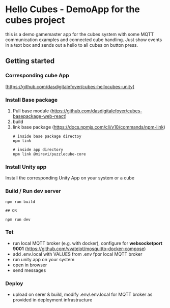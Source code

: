 # Hello Cubes - DemoApp for the cubes project

this is a demo gamemaster app for the cubes system with some MQTT communication examples and connected cube handling. Just show events in a text box and sends out a hello to all cubes on button press.

## Getting started
### Corresponding cube App
[https://github.com/dasdigitalefoyer/cubes-hellocubes-unity]

### Install Base package
1. Pull base module (https://github.com/dasdigitalefoyer/cubes-basepackage-web-react)
2. build
3. link base package (https://docs.npmjs.com/cli/v10/commands/npm-link)
    ```
    # inside base package directoy
    npm link

    # inside app directory
    npm link @mirevi/puzzlecube-core
    ```

### Install Unity app
Install the corresponding Unity App on your system or a cube

### Build / Run dev server
```
npm run build

## OR

npm run dev
```

### Tet
* run local MQTT broker (e.g. with docker), configure for __websocketport 9001__ (https://github.com/vvatelot/mosquitto-docker-compose)
* add .env.local with VALUES from .env fpor local MQTT broker
* run unity app on your system
* open in browser
* send messages

### Deploy
* upload on serer & build, modify .env/.env.local for MQTT broker as provided in deployment infrastructure